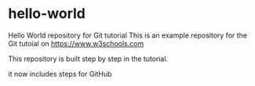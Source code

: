 # hello-world

Hello World repository for Git tutorial
This is an example repository for the Git tutoial on https://www.w3schools.com

This repository is built step by step in the tutorial.

it now includes steps for GitHub
